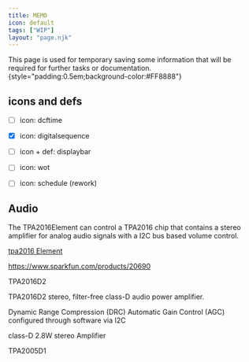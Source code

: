 ```yaml
---
title: MEMO
icon: default
tags: ["WIP"]
layout: "page.njk"
---
```


This page is used for temporary saving some information that will be required for further tasks or documentation.
{style="padding:0.5em;background-color:#FF8888"}


## icons and defs

* [ ] icon: dcftime
* [X] icon: digitalsequence
* [ ] icon + def: displaybar
* [ ] icon: wot
* [ ] icon: schedule (rework)


## Audio


The TPA2016Element can control a TPA2016 chip that contains a stereo amplifier for analog audio signals with a I2C bus based volume control.

 [tpa2016 Element](/elements/_tpa2016.md)


<https://www.sparkfun.com/products/20690>

TPA2016D2

TPA2016D2 stereo, filter-free class-D audio power amplifier.

Dynamic Range Compression (DRC)
Automatic Gain Control (AGC)
configured through software via I2C

class-D 2.8W stereo Amplifier

TPA2005D1
